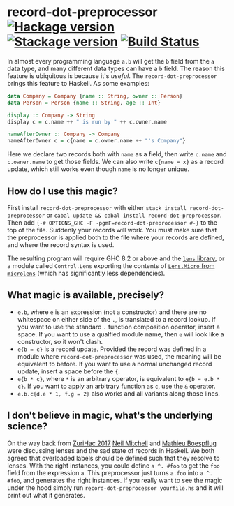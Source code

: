# record-dot-preprocessor [![Hackage version](https://img.shields.io/hackage/v/record-dot-preprocessor.svg?label=Hackage)](https://hackage.haskell.org/package/record-dot-preprocessor) [![Stackage version](https://www.stackage.org/package/record-dot-preprocessor/badge/lts?label=Stackage)](https://www.stackage.org/package/record-dot-preprocessor) [![Build Status](https://img.shields.io/travis/ndmitchell/record-dot-preprocessor.svg)](https://travis-ci.org/ndmitchell/record-dot-preprocessor)

In almost every programming language `a.b` will get the `b` field from the `a` data type, and many different data types can have a `b` field. The reason this feature is ubiquitous is because it's _useful_. The `record-dot-preprocessor` brings this feature to Haskell. As some examples:

```haskell
data Company = Company {name :: String, owner :: Person}
data Person = Person {name :: String, age :: Int}

display :: Company -> String
display c = c.name ++ " is run by " ++ c.owner.name

nameAfterOwner :: Company -> Company
nameAfterOwner c = c{name = c.owner.name ++ "'s Company"}
```

Here we declare two records both with `name` as a field, then write `c.name` and `c.owner.name` to get those fields. We can also write `c{name = x}` as a record update, which still works even though `name` is no longer unique.

## How do I use this magic?

First install `record-dot-preprocessor` with either `stack install record-dot-preprocessor` or `cabal update && cabal install record-dot-preprocessor`. Then add `{-# OPTIONS_GHC -F -pgmF=record-dot-preprocessor #-}` to the top of the file. Suddenly your records will work. You must make sure that the preprocessor is applied both to the file where your records are defined, and where the record syntax is used.

The resulting program will require GHC 8.2 or above and the [`lens` library](https://hackage.haskell.org/package/lens), or a module called `Control.Lens` exporting the contents of [`Lens.Micro` from `microlens`](https://hackage.haskell.org/package/microlens/docs/Lens-Micro.html) (which has significantly less dependencies).

## What magic is available, precisely?

* `e.b`, where `e` is an expression (not a constructor) and there are no whitespace on either side of the `.`, is translated to a record lookup. If you want to use the standard `.` function composition operator, insert a space. If you want to use a qualfied module name, then `e` will look like a constructor, so it won't clash.
* `e{b = c}` is a record update. Provided the record was defined in a module where `record-dot-preprocessor` was used, the meaning will be equivalent to before. If you want to use a normal unchanged record update, insert a space before the `{`.
* `e{b * c}`, where `*` is an arbitrary operator, is equivalent to `e{b = e.b * c}`. If you want to apply an arbitrary function as `c`, use the `&` operator.
* `e.b.c{d.e * 1, f.g = 2}` also works and all variants along those lines.

## I don't believe in magic, what's the underlying science?

On the way back from [ZuriHac 2017](https://2017.zurihac.info/) [Neil Mitchell](https://ndmitchell.com) and [Mathieu Boespflug](https://www.tweag.io/contact) were discussing lenses and the sad state of records in Haskell. We both agreed that overloaded labels should be defined such that they resolve to lenses. With the right instances, you could define `a ^. #foo` to get the `foo` field from the expression `a`. This preprocessor just turns `a.foo` into `a ^. #foo`, and generates the right instances. If you really want to see the magic under the hood simply run `record-dot-preprocessor yourfile.hs` and it will print out what it generates.
